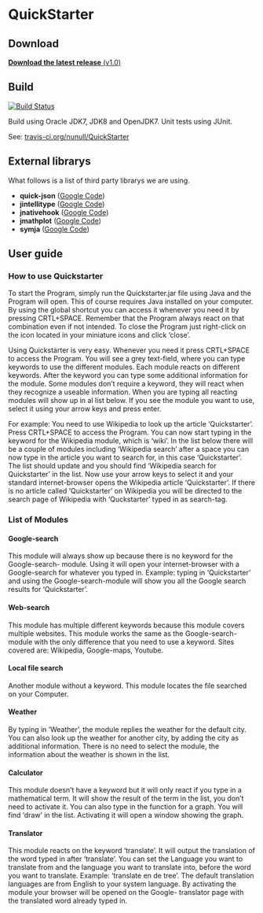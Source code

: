 QuickStarter
============

Download
--------

[**Download the latest release** (v1.0)](https://github.com/nunull/QuickStarter/releases/tag/v1.0)

Build
-----

[![Build Status](https://travis-ci.org/nunull/QuickStarter.svg?branch=master)](https://travis-ci.org/nunull/QuickStarter)

Build using Oracle JDK7, JDK8 and OpenJDK7. Unit tests using JUnit.

See: [travis-ci.org/nunull/QuickStarter](https://travis-ci.org/nunull/QuickStarter)

External librarys
-----------------

What follows is a list of third party librarys we are using.

* **quick-json** ([Google Code](https://code.google.com/p/quick-json/))
* **jintellitype** ([Google Code](https://code.google.com/p/jintellitype/))
* **jnativehook** ([Google Code](https://code.google.com/p/jnativehook/))
* **jmathplot** ([Google Code](https://code.google.com/p/jmathplot/))
* **symja** ([Google Code](https://code.google.com/p/symja/))

User guide
----------

### How to use Quickstarter

To start the Program, simply run the Quickstarter.jar file using Java and the Program will open. This of course requires Java installed on your computer. By using the global shortcut you can access it whenever you need it by pressing CRTL+SPACE. Remember that the Program always react on that combination even if not intended. To close the Program just right-click on the icon located in your miniature icons and click ‘close’.

Using Quickstarter is very easy. Whenever you need it press CRTL+SPACE to access the Program. You will see a grey text-field, where you can type keywords to use the different modules. Each module reacts on different keywords. After the keyword you can type some additional information for the module. Some modules don’t require a keyword, they will react when they recognize a useable information. When you are typing all reacting modules will show up in al list below. If you see the module you want to use, select it using your arrow keys and press enter.

For example: You need to use Wikipedia to look up the article ‘Quickstarter’. Press CRTL+SPACE to access the Program. You can now start typing in the keyword for the Wikipedia module, which is ‘wiki’. In the list below there will be a couple of modules including ‘Wikipedia search’ after a space you can now type in the article you want to search for, in this case ‘Quickstarter’. The list should update and you should find ‘Wikipedia search for Quickstarter’ in the list. Now use your arrow keys to select it and your standard internet-browser opens the Wikipedia article ‘Quickstarter’. If there is no article called ‘Quickstarter’ on Wikipedia you will be directed to the search page of Wikipedia with ‘Quckstarter’ typed in as search-tag.

### List of Modules

#### Google-search

This module will always show up because there is no keyword for the Google-search- module. Using it will open your internet-browser with a Google-search for whatever you typed in. Example: typing in ‘Quickstarter’ and using the Google-search-module will show you all the Google search results for ‘Quickstarter’.

#### Web-search

This module has multiple different keywords because this module covers multiple websites. This module works the same as the Google-search-module with the only difference that you need to use a keyword. Sites covered are: Wikipedia, Google-maps, Youtube.

#### Local file search

Another module without a keyword. This module locates the file searched on your Computer.

#### Weather

By typing in ‘Weather’, the module replies the weather for the default city. You can also look up the weather for another city, by adding the city as additional information. There is no need to select the module, the information about the weather is shown in the list.

#### Calculator

This module doesn’t have a keyword but it will only react if you type in a mathematical term. It will show the result of the term in the list, you don’t need to activate it. You can also type in the function for a graph. You will find ‘draw’ in the list. Activating it will open a window showing the graph.

#### Translator

This module reacts on the keyword ‘translate’. It will output the translation of the word typed in after ‘translate’. You can set the Language you want to translate from and the language you want to translate into, before the word you want to translate. Example: ‘translate en de tree’. The default translation languages are from English to your system language. By activating the module your browser will be opened on the Google- translator page with the translated word already typed in.
